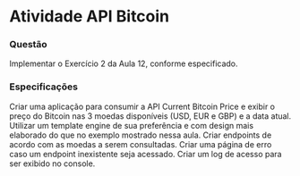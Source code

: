 # Atividade API Bitcoin

### Questão

Implementar o Exercício 2 da Aula 12, conforme especificado.

### Especificações

Criar uma aplicação para consumir a API Current Bitcoin Price e exibir o preço do Bitcoin nas 3 moedas disponíveis (USD, EUR e GBP) e a data atual. Utilizar um template engine de sua preferência e com design mais elaborado do que no exemplo mostrado nessa aula. Criar endpoints de acordo com as moedas a serem consultadas. Criar uma página de erro caso um endpoint inexistente seja acessado. Criar um log de acesso para ser exibido no console.